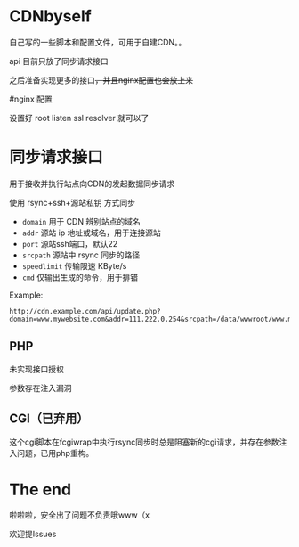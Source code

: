 # CDNbyself

自己写的一些脚本和配置文件，可用于自建CDN。。

api 目前只放了同步请求接口

之后准备实现更多的接口~~，并且nginx配置也会放上来~~

#nginx 配置

设置好 root listen ssl resolver 就可以了

# 同步请求接口

用于接收并执行站点向CDN的发起数据同步请求

使用 rsync+ssh+源站私钥 方式同步

 - `domain` 用于 CDN 辨别站点的域名
 - `addr` 源站 ip 地址或域名，用于连接源站
 - `port` 源站ssh端口，默认22
 - `srcpath` 源站中 rsync 同步的路径
 - `speedlimit` 传输限速 KByte/s
 - `cmd` 仅输出生成的命令，用于排错

Example:
```
http://cdn.example.com/api/update.php?domain=www.mywebsite.com&addr=111.222.0.254&srcpath=/data/wwwroot/www.mywebsite.com&speedlimit=50
```

## PHP

未实现接口授权

参数存在注入漏洞

## CGI（已弃用）

这个cgi脚本在fcgiwrap中执行rsync同步时总是阻塞新的cgi请求，并存在参数注入问题，已用php重构。

# The end

啦啦啦，安全出了问题不负责哦www（x

欢迎提Issues
